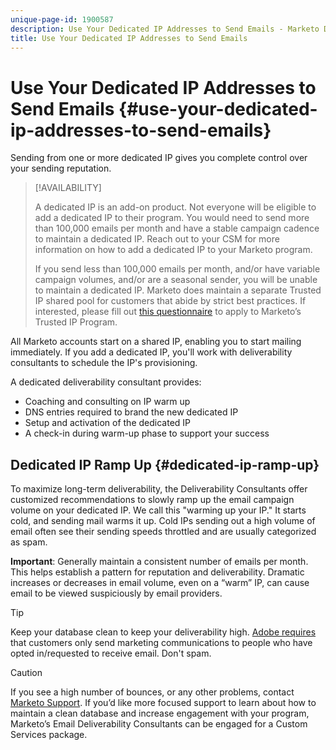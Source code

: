 ```yaml
---
unique-page-id: 1900587
description: Use Your Dedicated IP Addresses to Send Emails - Marketo Docs - Product Documentation
title: Use Your Dedicated IP Addresses to Send Emails
---
```


# Use Your Dedicated IP Addresses to Send Emails {#use-your-dedicated-ip-addresses-to-send-emails}

Sending from one or more dedicated IP gives you complete control over your sending reputation.

>[!AVAILABILITY]
>
>A dedicated IP is an add-on product. Not everyone will be eligible to add a dedicated IP to their program. You would need to send more than 100,000 emails per month and have a stable campaign cadence to maintain a dedicated IP. Reach out to your CSM for more information on how to add a dedicated IP to your Marketo program.
>
>If you send less than 100,000 emails per month, and/or have variable campaign volumes, and/or are a seasonal sender, you will be unable to maintain a dedicated IP. Marketo does maintain a separate Trusted IP shared pool for customers that abide by strict best practices. If interested, please fill out [this questionnaire](https://na-sjg.marketo.com/lp/marketoprivacydemo/Trusted-IP-Sending-Range-Program.html) to apply to Marketo’s Trusted IP Program.

All Marketo accounts start on a shared IP, enabling you to start mailing immediately. If you add a dedicated IP, you'll work with deliverability consultants to schedule the IP's provisioning.

A dedicated deliverability consultant provides:

* Coaching and consulting on IP warm up
* DNS entries required to brand the new dedicated IP
* Setup and activation of the dedicated IP
* A check-in during warm-up phase to support your success

## Dedicated IP Ramp Up {#dedicated-ip-ramp-up}

To maximize long-term deliverability, the Deliverability Consultants offer customized recommendations to slowly ramp up the email campaign volume on your dedicated IP. We call this "warming up your IP." It starts cold, and sending mail warms it up. Cold IPs sending out a high volume of email often see their sending speeds throttled and are usually categorized as spam.

**Important**: Generally maintain a consistent number of emails per month. This helps establish a pattern for reputation and deliverability. Dramatic increases or decreases in email volume, even on a “warm” IP, can cause email to be viewed suspiciously by email providers.

>[!TIP]
>
>Keep your database clean to keep your deliverability high. [Adobe requires](https://www.adobe.com/legal/terms/aup.html) that customers only send marketing communications to people who have opted in/requested to receive email. Don't spam.

>[!CAUTION]
>
>If you see a high number of bounces, or any other problems, contact [Marketo Support](https://nation.marketo.com/t5/Support/ct-p/Support). If you’d like more focused support to learn about how to maintain a clean database and increase engagement with your program, Marketo’s Email Deliverability Consultants can be engaged for a Custom Services package.
